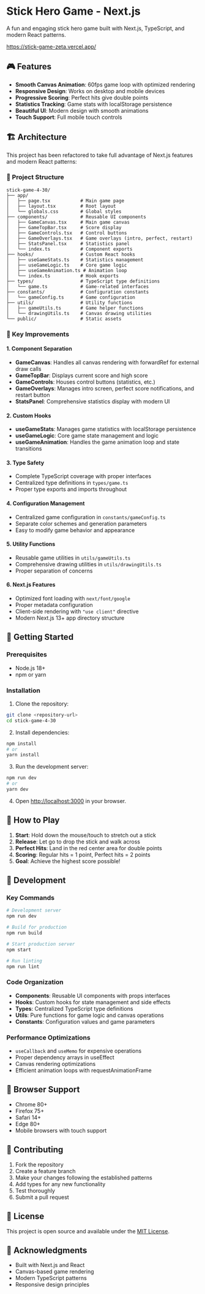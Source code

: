 # Stick Hero Game - Next.js

A fun and engaging stick hero game built with Next.js, TypeScript, and modern React patterns.

https://stick-game-zeta.vercel.app/

## 🎮 Features

- **Smooth Canvas Animation**: 60fps game loop with optimized rendering
- **Responsive Design**: Works on desktop and mobile devices
- **Progressive Scoring**: Perfect hits give double points
- **Statistics Tracking**: Game stats with localStorage persistence
- **Beautiful UI**: Modern design with smooth animations
- **Touch Support**: Full mobile touch controls

## 🏗️ Architecture

This project has been refactored to take full advantage of Next.js features and modern React patterns:

### 📁 Project Structure

```
stick-game-4-30/
├── app/
│   ├── page.tsx           # Main game page
│   ├── layout.tsx         # Root layout
│   └── globals.css        # Global styles
├── components/            # Reusable UI components
│   ├── GameCanvas.tsx     # Main game canvas
│   ├── GameTopBar.tsx     # Score display
│   ├── GameControls.tsx   # Control buttons
│   ├── GameOverlays.tsx   # Game overlays (intro, perfect, restart)
│   ├── StatsPanel.tsx     # Statistics panel
│   └── index.ts           # Component exports
├── hooks/                 # Custom React hooks
│   ├── useGameStats.ts    # Statistics management
│   ├── useGameLogic.ts    # Core game logic
│   ├── useGameAnimation.ts # Animation loop
│   └── index.ts           # Hook exports
├── types/                 # TypeScript type definitions
│   └── game.ts            # Game-related interfaces
├── constants/             # Configuration constants
│   └── gameConfig.ts      # Game configuration
├── utils/                 # Utility functions
│   ├── gameUtils.ts       # Game helper functions
│   └── drawingUtils.ts    # Canvas drawing utilities
└── public/                # Static assets
```

### 🔧 Key Improvements

#### **1. Component Separation**

- **GameCanvas**: Handles all canvas rendering with forwardRef for external draw calls
- **GameTopBar**: Displays current score and high score
- **GameControls**: Houses control buttons (statistics, etc.)
- **GameOverlays**: Manages intro screen, perfect score notifications, and restart button
- **StatsPanel**: Comprehensive statistics display with modern UI

#### **2. Custom Hooks**

- **useGameStats**: Manages game statistics with localStorage persistence
- **useGameLogic**: Core game state management and logic
- **useGameAnimation**: Handles the game animation loop and state transitions

#### **3. Type Safety**

- Complete TypeScript coverage with proper interfaces
- Centralized type definitions in `types/game.ts`
- Proper type exports and imports throughout

#### **4. Configuration Management**

- Centralized game configuration in `constants/gameConfig.ts`
- Separate color schemes and generation parameters
- Easy to modify game behavior and appearance

#### **5. Utility Functions**

- Reusable game utilities in `utils/gameUtils.ts`
- Comprehensive drawing utilities in `utils/drawingUtils.ts`
- Proper separation of concerns

#### **6. Next.js Features**

- Optimized font loading with `next/font/google`
- Proper metadata configuration
- Client-side rendering with `"use client"` directive
- Modern Next.js 13+ app directory structure

## 🚀 Getting Started

### Prerequisites

- Node.js 18+
- npm or yarn

### Installation

1. Clone the repository:

```bash
git clone <repository-url>
cd stick-game-4-30
```

2. Install dependencies:

```bash
npm install
# or
yarn install
```

3. Run the development server:

```bash
npm run dev
# or
yarn dev
```

4. Open [http://localhost:3000](http://localhost:3000) in your browser.

## 🎯 How to Play

1. **Start**: Hold down the mouse/touch to stretch out a stick
2. **Release**: Let go to drop the stick and walk across
3. **Perfect Hits**: Land in the red center area for double points
4. **Scoring**: Regular hits = 1 point, Perfect hits = 2 points
5. **Goal**: Achieve the highest score possible!

## 🔧 Development

### Key Commands

```bash
# Development server
npm run dev

# Build for production
npm run build

# Start production server
npm start

# Run linting
npm run lint
```

### Code Organization

- **Components**: Reusable UI components with props interfaces
- **Hooks**: Custom hooks for state management and side effects
- **Types**: Centralized TypeScript type definitions
- **Utils**: Pure functions for game logic and canvas operations
- **Constants**: Configuration values and game parameters

### Performance Optimizations

- `useCallback` and `useMemo` for expensive operations
- Proper dependency arrays in useEffect
- Canvas rendering optimizations
- Efficient animation loops with requestAnimationFrame

## 📱 Browser Support

- Chrome 80+
- Firefox 75+
- Safari 14+
- Edge 80+
- Mobile browsers with touch support

## 🤝 Contributing

1. Fork the repository
2. Create a feature branch
3. Make your changes following the established patterns
4. Add types for any new functionality
5. Test thoroughly
6. Submit a pull request

## 📄 License

This project is open source and available under the [MIT License](LICENSE).

## 🎨 Acknowledgments

- Built with Next.js and React
- Canvas-based game rendering
- Modern TypeScript patterns
- Responsive design principles
